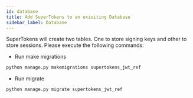 ```yaml
---
id: database
title: Add SuperTokens to an exisiting Database
sidebar_label: Database
---
```


SuperTokens will create two tables. One to store signing keys and other to store sessions. Please execute the following commands:
- Run make migrations
```bash
python manage.py makemigrations supertokens_jwt_ref
```
- Run migrate
```bash
python manage.py migrate supertokens_jwt_ref
```
